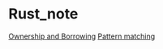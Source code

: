 # Rust_note

[Ownership and Borrowing](https://github.com/Ans1110/Rust_note/blob/main/ownership.md)
[Pattern matching](https://github.com/Ans1110/Rust_note/blob/main/pattern_matching.md)
